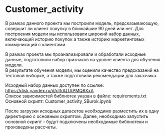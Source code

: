 # Customer_activity

В рамках данного проекта мы построили модель, предсказываюзщую, совершит ли клиент покупку в ближайшие 90 дней или нет. Для построения модели мы использовали широкий набор данных, включающий историю покупок а также историю маркетинговых коммуникаций с клиентами.

В рамках проекта мы проанализировали и обработали исходные данные, подготовили набор признаков на уровне клиента для обучения модели.  
В результате обучения модели, мы оценили качество предсказаний на тестовой выборке, а также подготовили рекомендации для заказчика.

Исходный набор данных доступен по ссылке: https://disk.yandex.ru/d/cIfdQTAPMQ8XxA  
Список зависимостей библиотек указан в файле: requirements.txt
Основной скрипт: Customer_activity_SBurok.ipynb

После загрузки исходных датасетов необходимо разместить их в одну директирию с основным скриптом.
Далее, необходимо запустить основной скрипт - будут подключены необходимые библиотеки и произведены рассчеты. 

